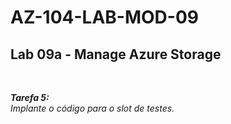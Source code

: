 # AZ-104-LAB-MOD-09

 <h2>Lab 09a - Manage Azure Storage</h2> <br>

 ***Tarefa 5:***  
    *Implante o código para o slot de testes.*